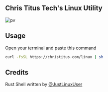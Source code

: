 ## Chris Titus Tech's Linux Utility

![pv](https://i.imgur.com/quoAwXf.png)

## Usage

Open your terminal and paste this command
```bash
curl -fsSL https://christitus.com/linux | sh
```

## Credits
Rust Shell written by [@JustLinuxUser](https://github.com/JustLinuxUser)
